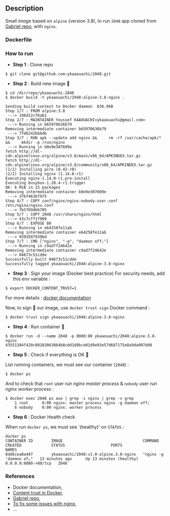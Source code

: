 ## Description

Small *image* based on `alpine` (version 3.8), to run `2048` app cloned from [Gabriel repo](https://github.com/gabrielecirulli/2048), with `nginx`.

### Dockerfile



### How to run

* **Step 1** : Clone repo

```
$ git clone git@github.com:ykaaouachi/2048.git
```

* **Step 2** : Build new image :construction:

```
$ cd /dir/repo/ykaaouachi-2048
$ docker build -t ykaaouachi/2048:alpine-3.8-nginx .

Sending build context to Docker daemon  636.9kB
Step 1/7 : FROM alpine:3.8
 ---> 196d12cf6ab1
Step 2/7 : MAINTAINER Youssef KAAOUACHI<ykaaouachi@gmail.com>
 ---> Running in b65970636b79
Removing intermediate container b65970636b79
 ---> 7fd6242bb64b
Step 3/7 : RUN apk --update add nginx &&     rm -rf /var/cache/apk/* &&     mkdir -p /run/nginx
 ---> Running in b0e9e307609e
fetch http://dl-cdn.alpinelinux.org/alpine/v3.8/main/x86_64/APKINDEX.tar.gz
fetch http://dl-cdn.alpinelinux.org/alpine/v3.8/community/x86_64/APKINDEX.tar.gz
(1/2) Installing pcre (8.42-r0)
(2/2) Installing nginx (1.14.0-r1)
Executing nginx-1.14.0-r1.pre-install
Executing busybox-1.28.4-r1.trigger
OK: 6 MiB in 15 packages
Removing intermediate container b0e9e307609e
 ---> 37bf463bf975
Step 4/7 : COPY conf/nginx/nginx-nobody-user.conf /etc/nginx/nginx.conf
 ---> 7b57694b6705
Step 5/7 : COPY 2048 /usr/share/nginx/html
 ---> 43c7cff1f909
Step 6/7 : EXPOSE 80
 ---> Running in e64258fe11ab
Removing intermediate container e64258fe11ab
 ---> 9393507939bd
Step 7/7 : CMD ["nginx", "-g", "daemon off;"]
 ---> Running in c9ad7f24642e
Removing intermediate container c9ad7f24642e
 ---> 04673c51cdde
Successfully built 04673c51cdde
Successfully tagged ykaaouachi/2048:alpine-3.8-nginx
```

* **Step 3** : Sign your image (Docker best practice)
For security needs, add this env variable :
```
$ export DOCKER_CONTENT_TRUST=1
```
For more details : [docker documentation](https://docs.docker.com/engine/security/trust/content_trust/)

Now, to sign :bookmark_tabs: our image, use `docker trust sign` Docker command :
```
$ docker trust sign ykaaouachi/2048:alpine-3.8-nginx
```


* **Step 4** : Run container :rocket:
```
$ docker run -d --name 2048 -p 8080:80 ykaaouachi/2048:alpine-3.8-nginx
43551384f420c80283063864b8cdd160bce01d9e93e57d687175e8a9da097dd0
```

* **Step 5** : Check if everything is OK :vertical_traffic_light:

List running containers, we must see our container (`2048`) : 
```
$ docker ps 
```

And to check that `root` user *run nginx master process* & `nobody` user *run nginx worker process* : 
```
$ docker exec 2048 ps aux | grep -i nginx | grep -v grep
    1 root      0:00 nginx: master process nginx -g daemon off;
    6 nobody    0:00 nginx: worker process
```

* **Step 6** : Docker Health check

When run `docker ps`, we must see '(healthy)' on `STATUS` : 
```
docker ps
CONTAINER ID        IMAGE                                   COMMAND                  CREATED             STATUS                    PORTS                  NAMES
8dd6cea8a447        ykaaouachi/2048:v1.0-alpine.3.8-nginx   "nginx -g 'daemon of…"   13 minutes ago      Up 13 minutes (healthy)   0.0.0.0:8080->80/tcp   2048
```

### References

* Docker documentation, 
* [Content trust in Docker](https://docs.docker.com/v17.09/engine/security/trust/content_trust/),
* [Gabriel repo](https://github.com/gabrielecirulli/2048),
* [To fix some issues with nginx](https://superuser.com),
* ...
